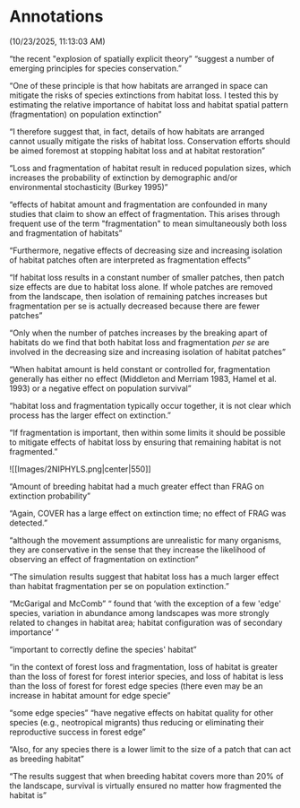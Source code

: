 # Annotations  
(10/23/2025, 11:13:03 AM)

 “the recent "explosion of spatially explicit theory” “suggest a number of emerging principles for species conservation.”

 “One of these principle is that how habitats are arranged in space can mitigate the risks of species extinctions from habitat loss. I tested this by estimating the relative importance of habitat loss and habitat spatial pattern (fragmentation) on population extinction”

 “I therefore suggest that, in fact, details of how habitats are arranged cannot usually mitigate the risks of habitat loss. Conservation efforts should be aimed foremost at stopping habitat loss and at habitat restoration”

“Loss and fragmentation of habitat result in reduced population sizes, which increases the probability of extinction by demographic and/or environmental stochasticity (Burkey 1995)”


 “effects of habitat amount and fragmentation are confounded in many studies that claim to show an effect of fragmentation. This arises through frequent use of the term "fragmentation" to mean simultaneously both loss and fragmentation of habitats”

 “Furthermore, negative effects of decreasing size and increasing isolation of habitat patches often are interpreted as fragmentation effects”

 “If habitat loss results in a constant number of smaller patches, then patch size effects are due to habitat loss alone. If whole patches are removed from the landscape, then isolation of remaining patches increases but fragmentation per se is actually decreased because there are fewer patches”

 “Only when the number of patches increases by the breaking apart of habitats do we find that both habitat loss and fragmentation _per se_ are involved in the decreasing size and increasing isolation of habitat patches”

 “When habitat amount is held constant or controlled for, fragmentation generally has either no effect (Middleton and Merriam 1983, Hamel et al. 1993) or a negative effect on population survival”

 “habitat loss and fragmentation typically occur together, it is not clear which process has the larger effect on extinction.”

 “If fragmentation is important, then within some limits it should be possible to mitigate effects of habitat loss by ensuring that remaining habitat is not fragmented.”

![[Images/2NIPHYLS.png|center|550]]


 “Amount of breeding habitat had a much greater effect than FRAG on extinction probability”

 “Again, COVER has a large effect on extinction time; no effect of FRAG was detected.”

 “although the movement assumptions are unrealistic for many organisms, they are conservative in the sense that they increase the likelihood of observing an effect of fragmentation on extinction”

 “The simulation results suggest that habitat loss has a much larger effect than habitat fragmentation per se on population extinction.”

 “McGarigal and McComb” “ found that ‘with the exception of a few 'edge' species, variation in abundance among landscapes was more strongly related to changes in habitat area; habitat configuration was of secondary importance’ ”

 “important to correctly define the species' habitat”

 “in the context of forest loss and fragmentation, loss of habitat is greater than the loss of forest for forest interior species, and loss of habitat is less than the loss of forest for forest edge species (there even may be an increase in habitat amount for edge specie”

 “some edge species” “have negative effects on habitat quality for other species (e.g., neotropical migrants) thus reducing or eliminating their reproductive success in forest edge”

 “Also, for any species there is a lower limit to the size of a patch that can act as breeding habitat”

“The results suggest that when breeding habitat covers more than 20% of the landscape, survival is virtually ensured no matter how fragmented the habitat is”